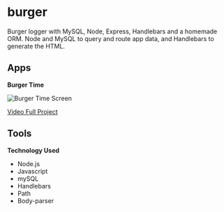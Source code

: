 # burger
Burger logger with MySQL, Node, Express, Handlebars and a homemade ORM. Node and MySQL to query and route app data, and Handlebars to generate the HTML.

## Apps ##

**Burger Time**

![Burger Time Screen](../assets/images/burgertimeReadme.jpg)

[Video Full Project](https://lindnerdesign.github.io)

## Tools ##

**Technology Used**
* Node.js
* Javascript
* mySQL
* Handlebars
* Path
* Body-parser
